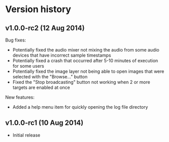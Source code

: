 Version history
===============

v1.0.0-rc2 (12 Aug 2014)
------------------------

Bug fixes:
- Potentially fixed the audio mixer not mixing the audio from some audio devices that have incorrect sample timestamps
- Potentially fixed a crash that occurred after 5-10 minutes of execution for some users
- Potentially fixed the image layer not being able to open images that were selected with the "Browse..." button
- Fixed the "Stop broadcasting" button not working when 2 or more targets are enabled at once

New features:
- Added a help menu item for quickly opening the log file directory

v1.0.0-rc1 (10 Aug 2014)
------------------------

- Initial release
